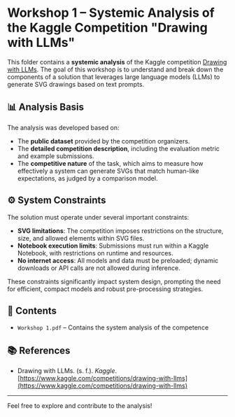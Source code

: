 # Workshop 1 – Systemic Analysis of the Kaggle Competition "Drawing with LLMs"

This folder contains a **systemic analysis** of the Kaggle competition [Drawing with LLMs](https://www.kaggle.com/competitions/drawing-with-llms). The goal of this workshop is to understand and break down the components of a solution that leverages large language models (LLMs) to generate SVG drawings based on text prompts.

## 📊 Analysis Basis

The analysis was developed based on:

- The **public dataset** provided by the competition organizers.
- The **detailed competition description**, including the evaluation metric and example submissions.
- The **competitive nature** of the task, which aims to measure how effectively a system can generate SVGs that match human-like expectations, as judged by a comparison model.

## ⚙️ System Constraints

The solution must operate under several important constraints:

- **SVG limitations**: The competition imposes restrictions on the structure, size, and allowed elements within SVG files.
- **Notebook execution limits**: Submissions must run within a Kaggle Notebook, with restrictions on runtime and resources.
- **No internet access**: All models and data must be preloaded; dynamic downloads or API calls are not allowed during inference.

These constraints significantly impact system design, prompting the need for efficient, compact models and robust pre-processing strategies.

## 📁 Contents
- `Workshop 1.pdf` – Contains the system analysis of the competence 

## 📚 References

- Drawing with LLMs. (s. f.). *Kaggle*. [https://www.kaggle.com/competitions/drawing-with-llms](https://www.kaggle.com/competitions/drawing-with-llms)

---

Feel free to explore and contribute to the analysis!
